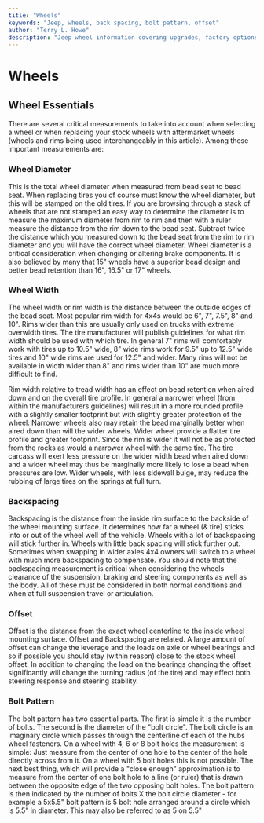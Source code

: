 ```yaml
---
title: "Wheels"
keywords: "Jeep, wheels, back spacing, bolt pattern, offset"
author: "Terry L. Howe"
description: "Jeep wheel information covering upgrades, factory options, and essential information."
---
```

# Wheels

## Wheel Essentials

There are several critical measurements to take into account when selecting a wheel or when replacing your stock wheels with aftermarket wheels (wheels and rims being used interchangeably in this article). Among these important measurements are:

### Wheel Diameter

This is the total wheel diameter when measured from bead seat to bead seat. When replacing tires you of course must know the wheel diameter, but this will be stamped on the old tires. If you are browsing through a stack of wheels that are not stamped an easy way to determine the diameter is to measure the maximum diameter from rim to rim and then with a ruler measure the distance from the rim down to the bead seat. Subtract twice the distance which you measured down to the bead seat from the rim to rim diameter and you will have the correct wheel diameter. Wheel diameter is a critical consideration when changing or altering brake components. It is also believed by many that 15" wheels have a superior bead design and better bead retention than 16", 16.5" or 17" wheels.

### Wheel Width

The wheel width or rim width is the distance between the outside edges of the bead seat. Most popular rim width for 4x4s would be 6", 7", 7.5", 8" and 10". Rims wider than this are usually only used on trucks with extreme overwidth tires. The tire manufacturer will publish guidelines for what rim width should be used with which tire. In general 7" rims will comfortably work with tires up to 10.5" wide, 8" wide rims work for 9.5" up to 12.5" wide tires and 10" wide rims are used for 12.5" and wider. Many rims will not be available in width wider than 8" and rims wider than 10" are much more difficult to find.

Rim width relative to tread width has an effect on bead retention when aired down and on the overall tire profile. In general a narrower wheel (from within the manufacturers guidelines) will result in a more rounded profile with a slightly smaller footprint but with slightly greater protection of the wheel. Narrower wheels also may retain the bead marginally better when aired down than will the wider wheels. Wider wheel provide a flatter tire profile and greater footprint. Since the rim is wider it will not be as protected from the rocks as would a narrower wheel with the same tire. The tire carcass will exert less pressure on the wider width bead when aired down and a wider wheel may thus be marginally more likely to lose a bead when pressures are low. Wider wheels, with less sidewall bulge, may reduce the rubbing of large tires on the springs at full turn.

### Backspacing

Backspacing is the distance from the inside rim surface to the backside of the wheel mounting surface. It determines how far a wheel (& tire) sticks into or out of the wheel well of the vehicle. Wheels with a lot of backspacing will stick further in. Wheels with little back spacing will stick further out. Sometimes when swapping in wider axles 4x4 owners will switch to a wheel with much more backspacing to compensate. You should note that the backspacing measurement is critical when considering the wheels clearance of the suspension, braking and steering components as well as the body. All of these must be considered in both normal conditions and when at full suspension travel or articulation.

### Offset

Offset is the distance from the exact wheel centerline to the inside wheel mounting surface. Offset and Backspacing are related. A large amount of offset can change the leverage and the loads on axle or wheel bearings and so if possible you should stay (within reason) close to the stock wheel offset. In addition to changing the load on the bearings changing the offset significantly will change the turning radius (of the tire) and may effect both steering response and steering stability. 

### Bolt Pattern

The bolt pattern has two essential parts. The first is simple it is the number of bolts. The second is the diameter of the "bolt circle". The bolt circle is an imaginary circle which passes through the centerline of each of the hubs wheel fasteners. On a wheel with 4, 6 or 8 bolt holes the measurement is simple: Just measure from the center of one hole to the center of the hole directly across from it. On a wheel with 5 bolt holes this is not possible. The next best thing, which will provide a "close enough" approximation is to measure from the center of one bolt hole to a line (or ruler) that is drawn between the opposite edge of the two opposing bolt holes. The bolt pattern is then indicated by the number of bolts X the bolt circle diameter - for example a 5x5.5" bolt pattern is 5 bolt hole arranged around a circle which is 5.5" in diameter. This may also be referred to as 5 on 5.5"